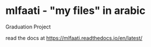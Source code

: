 # mlfaati - "my files" in arabic
Graduation Project

read the docs at
https://mlfaati.readthedocs.io/en/latest/
